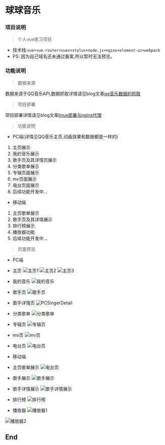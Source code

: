 # 球球音乐

### 项目说明
>个人vue练习项目

* 技术栈:`vue+vue-router+vuex+stylus+node.js+nginx+element-ui+webpack`
* PS: 因为自己域名还未通过备案,所以暂时无法预览。 

### 功能说明

>数据来源

数据来源于QQ音乐API,数据抓取详情请见blog文章[qq音乐数据的抓取](http://cxuyang.com/#/posts/jsonp)

>项目部署

项目部署详情请见blog文章[linux部署与nginx代理](http://cxuyang.com/#/posts/linux%E9%83%A8%E7%BD%B2%E4%B8%8Enginx%E4%BB%A3%E7%90%86)

>功能说明

* PC端(详情见QQ音乐主页,动画效果和数据都是一样的)
1. 主页展示
2. 我的音乐展示
3. 歌手页及其详情页展示
4. 分类歌单展示
5. 专辑页面展示
6. mv页面展示
7. 电台页面展示
8. 后续功能开发中...

* 移动端
1. 主页歌单展示
2. 歌手页及其详情展示
4. 排行榜展示
5. 播放器功能
6. 后续功能开发中...

>页面预览

* PC端

* 主页
![主页1](https://github.com/Cxuyang/qq-music/blob/master/projectImg/pc/%E4%B8%BB%E9%A1%B51.png)
![主页2](https://github.com/Cxuyang/qq-music/blob/master/projectImg/pc/%E4%B8%BB%E9%A1%B52.png)
![主页3](https://github.com/Cxuyang/qq-music/blob/master/projectImg/pc/%E4%B8%BB%E9%A1%B53.png)

* 我的音乐
![我的音乐](https://github.com/Cxuyang/qq-music/blob/master/projectImg/pc/%E6%88%91%E7%9A%84%E9%9F%B3%E4%B9%90.png)

* 歌手页
![歌手页](https://github.com/Cxuyang/qq-music/blob/master/projectImg/pc/%E6%AD%8C%E6%89%8B%E9%A1%B5.png)

* 歌手详情页
![PCSingerDetail](https://github.com/Cxuyang/qq-music/blob/master/projectImg/pc/PCSingerDetail.png)

* 分类歌单
![分类歌单](https://github.com/Cxuyang/qq-music/blob/master/projectImg/pc/%E5%88%86%E7%B1%BB%E6%AD%8C%E5%8D%95.png)

* 专辑页
![专辑页](https://github.com/Cxuyang/qq-music/blob/master/projectImg/pc/%E4%B8%93%E8%BE%91%E9%A1%B5.png)

* mv页
![mv页](https://github.com/Cxuyang/qq-music/blob/master/projectImg/pc/mv.png)

* 电台页
![电台页](https://github.com/Cxuyang/qq-music/blob/master/projectImg/pc/%E7%94%B5%E5%8F%B0.png)

* 移动端

* 主页歌单展示
![电台页](https://github.com/Cxuyang/qq-music/blob/master/projectImg/mobile/mdefault.png)

* 歌手展示
![歌手展示](https://github.com/Cxuyang/qq-music/blob/master/projectImg/mobile/msinger.png)

* 歌手详情展示
![歌手详情展示](https://github.com/Cxuyang/qq-music/blob/master/projectImg/mobile/singerdetail.png)

* 排行榜
![排行榜](https://github.com/Cxuyang/qq-music/blob/master/projectImg/mobile/mrank.png)

* 播放器
![播放器1](https://github.com/Cxuyang/qq-music/blob/master/projectImg/mobile/mplayer.png)

![播放器2](https://github.com/Cxuyang/qq-music/blob/master/projectImg/mobile/mplayer2.png)
## End
